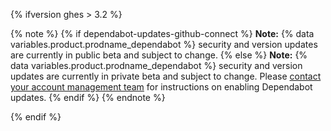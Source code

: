 {% ifversion ghes > 3.2 %}

{% note %}
{% if dependabot-updates-github-connect %}
**Note:** {% data variables.product.prodname_dependabot %} security and version updates are currently in public beta and subject to change.
{% else %}
**Note:** {% data variables.product.prodname_dependabot %} security and version updates are currently in private beta and subject to change. Please [contact your account management team](https://enterprise.github.com/contact) for instructions on enabling Dependabot updates.
{% endif %}
{% endnote %}

{% endif %}